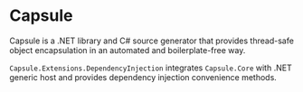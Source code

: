 
# Capsule

Capsule is a .NET library and C# source generator that provides thread-safe object encapsulation in an automated and boilerplate-free way.

`Capsule.Extensions.DependencyInjection` integrates `Capsule.Core` with .NET generic host and provides dependency injection convenience methods.
